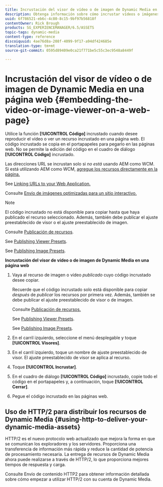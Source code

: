 ```yaml
---
title: Incrustación del visor de vídeo o de imagen de Dynamic Media en una página web
description: Obtenga información sobre cómo incrustar vídeos o imágenes de Dynamic Media en una página web
uuid: 6f786521-eb6c-4c80-8c15-9bf97b56818f
contentOwner: Rick Brough
products: SG_EXPERIENCEMANAGER/6.5/ASSETS
topic-tags: dynamic-media
content-type: reference
discoiquuid: 4ae76d8a-208f-4099-9f17-a94df424685e
translation-type: tm+mt
source-git-commit: 0595d89409e0ca21f771be5c55c3ec9548a8449f

---
```



# Incrustación del visor de vídeo o de imagen de Dynamic Media en una página web {#embedding-the-video-or-image-viewer-on-a-web-page}

Utilice la función **[!UICONTROL Código]** incrustado cuando desee reproducir el vídeo o ver un recurso incrustado en una página web. El código incrustado se copia en el portapapeles para pegarlo en las páginas web. No se permite la edición del código en el cuadro de diálogo **[!UICONTROL Código]** incrustado.

Las direcciones URL se incrustan solo si _no está_ usando AEM como WCM. Si está utilizando AEM como WCM, [agregue los recursos directamente en la página.](adding-dynamic-media-assets-to-pages.md)

See [Linking URLs to your Web Application.](linking-urls-to-yourwebapplication.md)

Consulte [Envío de imágenes optimizadas para un sitio interactivo.](responsive-site.md)

>[!NOTE]
>
>El código incrustado no está disponible para copiar hasta que haya publicado el recurso seleccionado. Además, también debe publicar el ajuste preestablecido de visor o el ajuste preestablecido de imagen.
>
>Consulte [Publicación de recursos](publishing-dynamicmedia-assets.md).
>
>See [Publishing Viewer Presets](managing-viewer-presets.md#publishing-viewer-presets).
>
>See [Publishing Image Presets](managing-image-presets.md#publishing-image-presets).

**Incrustación del visor de vídeo o de imagen de Dynamic Media en una página web**

1. Vaya al recurso de imagen o vídeo *publicado* cuyo código incrustado desee copiar.

   Recuerde que el código incrustado solo está disponible para copiar *después* de *publicar* los recursos por primera vez. Además, también se debe publicar el ajuste preestablecido de visor o de imagen.

   Consulte [Publicación de recursos.](publishing-dynamicmedia-assets.md)

   See [Publishing Viewer Presets](managing-viewer-presets.md#publishing-viewer-presets).

   See [Publishing Image Presets](managing-image-presets.md#publishing-image-presets).

1. En el carril izquierdo, seleccione el menú desplegable y toque **[!UICONTROL Visores]**.
1. En el carril izquierdo, toque un nombre de ajuste preestablecido de visor. El ajuste preestablecido de visor se aplica al recurso.
1. Toque **[!UICONTROL Incrustar]**.
1. En el cuadro de diálogo **[!UICONTROL Código]** incrustado, copie todo el código en el portapapeles y, a continuación, toque **[!UICONTROL Cerrar]**.
1. Pegue el código incrustado en las páginas web.

## Uso de HTTP/2 para distribuir los recursos de Dynamic Media {#using-http-to-deliver-your-dynamic-media-assets}

HTTP/2 es el nuevo protocolo web actualizado que mejora la forma en que se comunican los exploradores y los servidores. Proporciona una transferencia de información más rápida y reduce la cantidad de potencia de procesamiento necesaria. La entrega de recursos de Dynamic Media ahora puede realizarse a través de HTTP/2, lo que proporciona mejores tiempos de respuesta y carga.

Consulte Envío de contenido [](http2.md) HTTP2 para obtener información detallada sobre cómo empezar a utilizar HTTP/2 con su cuenta de Dynamic Media.
